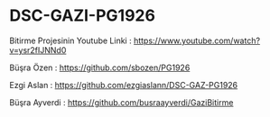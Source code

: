 # DSC-GAZI-PG1926

Bitirme Projesinin Youtube Linki : https://www.youtube.com/watch?v=ysr2fIJNNd0


 
 Büşra Özen : https://github.com/sbozen/PG1926
 
 
 
 
 
 
 Ezgi Aslan : https://github.com/ezgiaslann/DSC-GAZ-PG1926
 
 
 
 
 
 Büşra Ayverdi : https://github.com/busraayverdi/GaziBitirme
